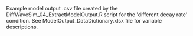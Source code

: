 Example model output .csv file created by the DiffWaveSim_04_ExtractModelOutput.R script for the 'different decay rate' condition. See ModelOutput_DataDictionary.xlsx file for variable descriptions.
